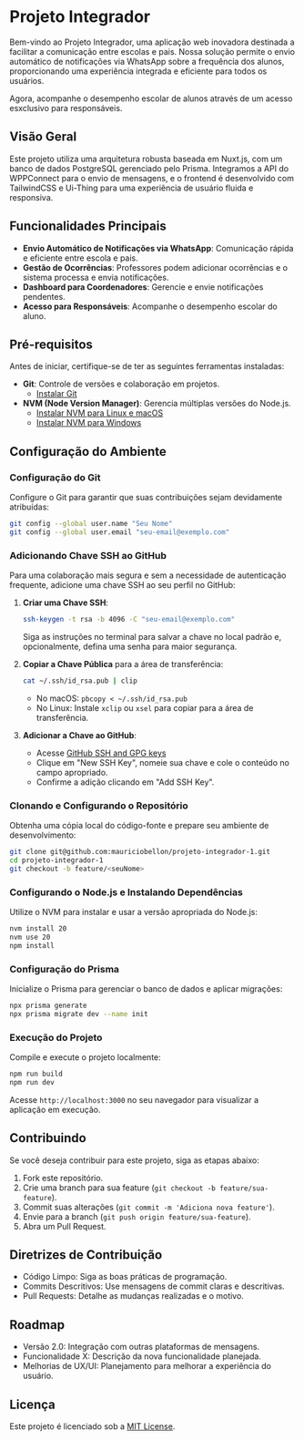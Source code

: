 # Projeto Integrador

Bem-vindo ao Projeto Integrador, uma aplicação web inovadora destinada a facilitar a comunicação entre escolas e pais. Nossa solução permite o envio automático de notificações via WhatsApp sobre a frequência dos alunos, proporcionando uma experiência integrada e eficiente para todos os usuários.

Agora, acompanhe o desempenho escolar de alunos através de um acesso esxclusivo para responsáveis.

## Visão Geral

Este projeto utiliza uma arquitetura robusta baseada em Nuxt.js, com um banco de dados PostgreSQL gerenciado pelo Prisma. Integramos a API do WPPConnect para o envio de mensagens, e o frontend é desenvolvido com TailwindCSS e Ui-Thing para uma experiência de usuário fluida e responsiva.

## Funcionalidades Principais

- **Envio Automático de Notificações via WhatsApp**: Comunicação rápida e eficiente entre escola e pais.
- **Gestão de Ocorrências**: Professores podem adicionar ocorrências e o sistema processa e envia notificações.
- **Dashboard para Coordenadores**: Gerencie e envie notificações pendentes.
- **Acesso para Responsáveis**: Acompanhe o desempenho escolar do aluno.

## Pré-requisitos

Antes de iniciar, certifique-se de ter as seguintes ferramentas instaladas:

- **Git**: Controle de versões e colaboração em projetos.
  - [Instalar Git](https://git-scm.com/download/)
- **NVM (Node Version Manager)**: Gerencia múltiplas versões do Node.js.
  - [Instalar NVM para Linux e macOS](https://github.com/nvm-sh/nvm)
  - [Instalar NVM para Windows](https://github.com/coreybutler/nvm-windows)

## Configuração do Ambiente

### Configuração do Git

Configure o Git para garantir que suas contribuições sejam devidamente atribuídas:

```bash
git config --global user.name "Seu Nome"
git config --global user.email "seu-email@exemplo.com"
```

### Adicionando Chave SSH ao GitHub

Para uma colaboração mais segura e sem a necessidade de autenticação frequente, adicione uma chave SSH ao seu perfil no GitHub:

1. **Criar uma Chave SSH**:
   ```bash
   ssh-keygen -t rsa -b 4096 -C "seu-email@exemplo.com"
   ```
   Siga as instruções no terminal para salvar a chave no local padrão e, opcionalmente, defina uma senha para maior segurança.

2. **Copiar a Chave Pública** para a área de transferência:
   ```bash
   cat ~/.ssh/id_rsa.pub | clip
   ```
   - No macOS: `pbcopy < ~/.ssh/id_rsa.pub`
   - No Linux: Instale `xclip` ou `xsel` para copiar para a área de transferência.

3. **Adicionar a Chave ao GitHub**:
   - Acesse [GitHub SSH and GPG keys](https://github.com/settings/keys)
   - Clique em "New SSH Key", nomeie sua chave e cole o conteúdo no campo apropriado.
   - Confirme a adição clicando em "Add SSH Key".

### Clonando e Configurando o Repositório

Obtenha uma cópia local do código-fonte e prepare seu ambiente de desenvolvimento:

```bash
git clone git@github.com:mauriciobellon/projeto-integrador-1.git
cd projeto-integrador-1
git checkout -b feature/<seuNome>
```

### Configurando o Node.js e Instalando Dependências

Utilize o NVM para instalar e usar a versão apropriada do Node.js:

```bash
nvm install 20
nvm use 20
npm install
```

### Configuração do Prisma

Inicialize o Prisma para gerenciar o banco de dados e aplicar migrações:

```bash
npx prisma generate
npx prisma migrate dev --name init
```

### Execução do Projeto

Compile e execute o projeto localmente:

```bash
npm run build
npm run dev
```

Acesse `http://localhost:3000` no seu navegador para visualizar a aplicação em execução.

## Contribuindo

Se você deseja contribuir para este projeto, siga as etapas abaixo:

1. Fork este repositório.
2. Crie uma branch para sua feature (`git checkout -b feature/sua-feature`).
3. Commit suas alterações (`git commit -m 'Adiciona nova feature'`).
4. Envie para a branch (`git push origin feature/sua-feature`).
5. Abra um Pull Request.

## Diretrizes de Contribuição
 - Código Limpo: Siga as boas práticas de programação.
 - Commits Descritivos: Use mensagens de commit claras e descritivas.
 - Pull Requests: Detalhe as mudanças realizadas e o motivo.

## Roadmap
 - Versão 2.0: Integração com outras plataformas de mensagens.
 - Funcionalidade X: Descrição da nova funcionalidade planejada.
 - Melhorias de UX/UI: Planejamento para melhorar a experiência do usuário.

## Licença

Este projeto é licenciado sob a [MIT License](LICENSE).